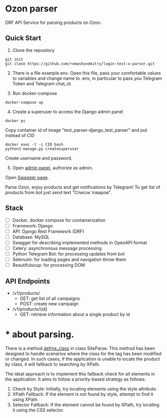 # Ozon parser

DRF API Service for parsing products on Ozon. 

## Quick Start

1. Clone the repository

```
git init
git clone https://github.com/romashovdmitry/login-test-o-parser.git
```
2. There is a file example.env. Open this file, pass your comfortable values to variables and change name to .env, in particular to pass you Telegram Token and Telegram chat_id. 

3. Run docker-compose 

```
docker-compose up
```

4. Create a superuser to access the Django admin panel

```
docker ps
```

Copy container id of image "test_parser-django_test_parser" and put instead of CID

```
docker exec -t -i CID bash
python3 manage.py createsuperuser
```

Create username and password. 

5. Open [admin panel](http://127.0.0.1:8000/admin/), authorize as admin. 

Open [Swagger page](http://127.0.0.1:8000/docs/). 

Parse Ozon, enjoy products and get notifications by Telegram!
To get list of products from bot just send text "Список товаров".

## Stack

- [ ] Docker, docker compose for containerization
- [ ] Framework: Django
- [ ] API: Django Rest Framework (DRF)
- [ ] Database: MySQL
- [ ] Swagger for describing implemented methods in OpenAPI format
- [ ] Celery: asynchronous message processing
- [ ] Python Telegram Bot: for processing updates from bot
- [ ] Selenuim: for loading pages and navigation throw them
- [ ] Beautifulsoup: for processing DOM

## API Endpoints

- /v1/products/
    - GET: get list of all campaigns
    - POST: create new campaign
- /v1/products/{id}
    - GET: retrieve information about a single product by id

# * about parsing. 

There is a method [define_class](https://github.com/romashovdmitry/login-test-o-parser/blob/f7bbae15c69d8020695856b861280f58522ff517/api/parser.py#L39-L50) in class SiteParse. This method has been designed to handle scenarios where the class for the tag has been modified or changed. In such cases, if the application is unable to locate the product by class, it will fallback to searching by XPath.

The ideal approach is to implement this fallback check for all elements in the application. It aims to follow a priority-based strategy as follows:

1. Check by Style: Initially, try locating elements using the style attribute.
2. XPath Fallback: If the element is not found by style, attempt to find it using XPath.
3. Selector Fallback: If the element cannot be found by XPath, try locating it using the CSS selector.
